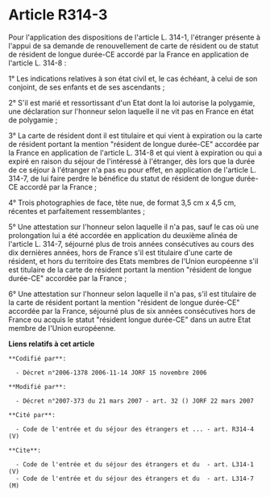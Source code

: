 # Article R314-3

Pour l'application des dispositions de l'article L. 314-1, l'étranger présente à l'appui de sa demande de renouvellement de
carte de résident ou de statut de résident de longue durée-CE accordé par la France en application de l'article L. 314-8 :

1° Les indications relatives à son état civil et, le cas échéant, à celui de son conjoint, de ses enfants et de ses
ascendants ;

2° S'il est marié et ressortissant d'un Etat dont la loi autorise la polygamie, une déclaration sur l'honneur selon laquelle
il ne vit pas en France en état de polygamie ;

3° La carte de résident dont il est titulaire et qui vient à expiration ou la carte de résident portant la mention "résident
de longue durée-CE" accordée par la France en application de l'article L. 314-8 et qui vient à expiration ou qui a expiré en
raison du séjour de l'intéressé à l'étranger, dès lors que la durée de ce séjour à l'étranger n'a pas eu pour effet, en
application de l'article L. 314-7, de lui faire perdre le bénéfice du statut de résident de longue durée-CE accordé par la
France ;

4° Trois photographies de face, tête nue, de format 3,5 cm x 4,5 cm, récentes et parfaitement ressemblantes ;

5° Une attestation sur l'honneur selon laquelle il n'a pas, sauf le cas où une prolongation lui a été accordée en application
du deuxième alinéa de l'article L. 314-7, séjourné plus de trois années consécutives au cours des dix dernières années, hors
de France s'il est titulaire d'une carte de résident, et hors du territoire des Etats membres de l'Union européenne s'il est
titulaire de la carte de résident portant la mention "résident de longue durée-CE" accordée par la France ;

6° Une attestation sur l'honneur selon laquelle il n'a pas, s'il est titulaire de la carte de résident portant la mention
"résident de longue durée-CE" accordée par la France, séjourné plus de six années consécutives hors de France ou acquis le
statut "résident longue durée-CE" dans un autre Etat membre de l'Union européenne.

**Liens relatifs à cet article**

	**Codifié par**:

	  - Décret n°2006-1378 2006-11-14 JORF 15 novembre 2006

	**Modifié par**:

	  - Décret n°2007-373 du 21 mars 2007 - art. 32 () JORF 22 mars 2007

	**Cité par**:

	  - Code de l'entrée et du séjour des étrangers et ... - art. R314-4 (V)

	**Cite**:

	  - Code de l'entrée et du séjour des étrangers et du  - art. L314-1 (V)
	  - Code de l'entrée et du séjour des étrangers et du  - art. L314-7 (M)
